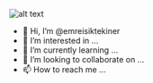 ![alt text](https://github.com/[emreisiktekiner]/[emreisiktekiner]/blob/[branch]/image.jpg?raw=true)


- 👋 Hi, I’m @emreisiktekiner
- 👀 I’m interested in ...
- 🌱 I’m currently learning ...
- 💞️ I’m looking to collaborate on ...
- 📫 How to reach me ...

<!---
emreisiktekiner/emreisiktekiner is a ✨ special ✨ repository because its `README.md` (this file) appears on your GitHub profile.
You can click the Preview link to take a look at your changes.
--->
